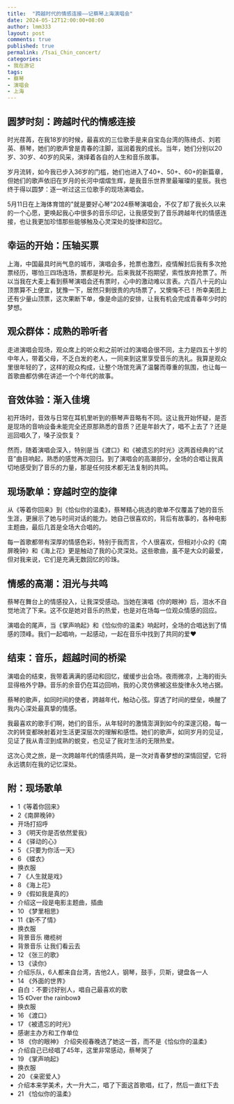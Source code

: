 ```yaml
---
title:  "跨越时代的情感连接——记蔡琴上海演唱会"
date: 2024-05-12T12:00:00+08:00
author: lmm333
layout: post
comments: true
published: true
permalink: /Tsai_Chin_concert/
categories:
- 我在游记
tags:
- 蔡琴
- 演唱会
- 上海
---
```


## 圆梦时刻：跨越时代的情感连接

时光荏苒，在我18岁的时候，最喜欢的三位歌手是来自宝岛台湾的陈绮贞、刘若英、蔡琴，她们的歌声曾是青春的注脚，滋润着我的成长。当年，她们分别以20岁、30岁、40岁的风采，演绎着各自的人生和音乐故事。

岁月流转，如今我已步入36岁的门槛，她们也进入了40+、50+、60+的新篇章，但她们的歌声依旧在岁月的长河中熠熠生辉，是我音乐世界里最璀璨的星辰。我也终于得以圆梦：逐一听过这三位歌手的现场演唱会。

5月11日在上海体育馆的"就是要好心琴"2024蔡琴演唱会，不仅了却了我长久以来的一个心愿，更唤起我心中很多的音乐印记，让我感受到了音乐跨越年代的情感连接，也让我更加珍惜那些能够触及心灵深处的旋律和回忆。

## 幸运的开始：压轴买票
上海，中国最具时尚气息的城市，演唱会多，抢票也激烈，疫情解封后我有多次抢票经历，哪怕三四场连场，票都是秒光。后来我就不抱期望，索性放弃抢票了。所以当我在大麦上看到蔡琴演唱会还有票时，心中的激动难以言表。六百八十元的山顶票算不上便宜，犹豫一下，居然只剩很贵的内场票了，又懊悔不已！所幸美团上还有少量山顶票，这次果断下单，像是命运的安排，让我有机会完成青春年少时的梦想。

## 观众群体：成熟的聆听者
走进演唱会现场，观众席上的听众和之前听过的演唱会很不同，主力是四五十岁的中年人，带着父母，不乏白发的老人，一同来到这里享受音乐的洗礼。我算是观众里很年轻的了，这样的观众构成，让整个场馆充满了温馨而尊重的氛围，也让每一首歌曲都仿佛在讲述一个个年代的故事。

## 音效体验：渐入佳境
初开场时，音效与日常在耳机里听到的蔡琴声音略有不同。这让我开始怀疑，是否是现场的音响设备未能完全还原那熟悉的音质？还是年龄大了，唱不上去了？还是巡回唱久了，嗓子没恢复？

然而，随着演唱会深入，特别是当《渡口》和《被遗忘的时光》这两首经典的“试音”曲目响起，熟悉的感觉再次回归。到了演唱会的高潮部分，全场的合唱让我真切地感受到了音乐的力量，那是任何技术都无法复制的共鸣。

## 现场歌单：穿越时空的旋律
从《等着你回来》到《恰似你的温柔》，蔡琴精心挑选的歌单不仅覆盖了她的音乐生涯，更展示了她与时间对话的能力。她自己很喜欢的，背后有故事的，各种电影主题曲，最后几首是全场大合唱的。

每一首歌都带有深厚的情感色彩，特别于我而言，个人很喜欢，但相对小众的《南屏晚钟》和《海上花》更是触动了我的心灵深处。这些歌曲，虽不是大众的最爱，但对我来说，它们是充满无数回忆的珍珠。

## 情感的高潮：泪光与共鸣
蔡琴在舞台上的情感投入，让我深受感动。当她在演唱《你的眼神》后，泪水不自觉地流了下来。这不仅是她对音乐的热爱，也是对在场每一位观众情感的回应。

演唱会的尾声，当《掌声响起》和《恰似你的温柔》响起时，全场的合唱达到了情感的顶峰。我们一起唱响，一起感动，一起在音乐中找到了共同的爱❤️

## 结束：音乐，超越时间的桥梁
演唱会的结束，我带着满满的感动和回忆，缓缓步出会场。夜雨微凉，上海的街头显得格外宁静。音乐的余音仍在耳边回响，我的心灵仿佛被这些旋律永久地占据。

蔡琴的歌声，如同时间的使者，跨越年代，触动心弦。穿透了时间的壁垒，唤醒了我内心深处最真挚的情感。 

我最喜欢的歌手们啊，她们的音乐，从年轻时的激情澎湃到如今的深邃沉稳，每一次的转变都映射着对生活更深层次的理解和感悟。她们的歌声，如同岁月的见证，见证了我从青涩到成熟的蜕变，也见证了我对生活的无限热爱。

这次心灵之旅，是一次跨越年代的情感共鸣，是一次对青春梦想的深情回望，它将永远镌刻在我的记忆深处。

## 附：现场歌单

- 1《等着你回来》
- 2《南屏晚钟》
- 开场打招呼
- 3 《明天你是否依然爱我》
- 4 《驿动的心》
- 5 《只要为你活一天》
- 6 《蝶衣》
- 换衣服
- 7 《人生就是戏》
- 8 《海上花》
- 9 《假如我是真的》
- 介绍这一段是电影主题曲，插曲
- 10 《梦里相思》
- 11《新不了情》
- 换衣服
- 背景音乐 橄榄树
- 背景音乐 让我们看云去
- 12 《张三的歌》
- 13 《读你》
- 介绍乐队，6人都来自台湾，吉他2人，钢琴，鼓手，贝斯，键盘各一人
- 14 《外面的世界》
- 自白：不要讨好别人，唱自己最喜欢的歌
- 15 《Over the rainbow》
- 换衣服
- 16 《渡口》
- 17 《被遗忘的时光》
- 感谢主办方和工作单位
- 18 《你的眼神》 介绍央视春晚选了她这一首，而不是《恰似你的温柔》
- 介绍自己已经唱了45年，这里非常感动，蔡琴哭了
- 19 《掌声响起》
- 换衣服
- 20 《亲密爱人》
- 介绍本来学美术，大一升大二，唱了下面这首歌唱，红了，然后一直红下去
- 21 《恰似你的温柔》
